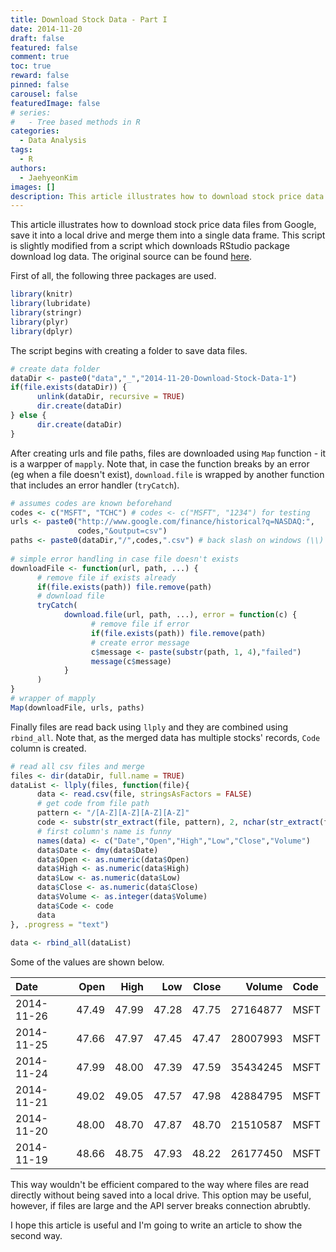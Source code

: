 ```yaml
---
title: Download Stock Data - Part I
date: 2014-11-20
draft: false
featured: false
comment: true
toc: true
reward: false
pinned: false
carousel: false
featuredImage: false
# series:
#   - Tree based methods in R
categories:
  - Data Analysis
tags:
  - R
authors:
  - JaehyeonKim
images: []
description: This article illustrates how to download stock price data files from Google, save it into a local drive and merge them into a single data frame.
---
```


This article illustrates how to download stock price data files from Google, save it into a local drive and merge them into a single data frame. This script is slightly modified from a script which downloads RStudio package download log data. The original source can be found [here](https://github.com/hadley/cran-logs-dplyr/blob/master/1-download.r).  

First of all, the following three packages are used.


```r
library(knitr)
library(lubridate)
library(stringr)
library(plyr)
library(dplyr)
```

The script begins with creating a folder to save data files.


```r
# create data folder
dataDir <- paste0("data","_","2014-11-20-Download-Stock-Data-1")
if(file.exists(dataDir)) { 
      unlink(dataDir, recursive = TRUE)
      dir.create(dataDir)
} else {
      dir.create(dataDir)
}
```

After creating urls and file paths, files are downloaded using `Map` function - it is a warpper of `mapply`. Note that, in case the function breaks by an error (eg when a file doesn't exist), `download.file` is wrapped by another function that includes an error handler (`tryCatch`). 


```r
# assumes codes are known beforehand
codes <- c("MSFT", "TCHC") # codes <- c("MSFT", "1234") for testing
urls <- paste0("http://www.google.com/finance/historical?q=NASDAQ:",
               codes,"&output=csv")
paths <- paste0(dataDir,"/",codes,".csv") # back slash on windows (\\)
 
# simple error handling in case file doesn't exists
downloadFile <- function(url, path, ...) {
      # remove file if exists already
      if(file.exists(path)) file.remove(path)
      # download file
      tryCatch(            
            download.file(url, path, ...), error = function(c) {
                  # remove file if error
                  if(file.exists(path)) file.remove(path)
                  # create error message
                  c$message <- paste(substr(path, 1, 4),"failed")
                  message(c$message)
            }
      )
}
# wrapper of mapply
Map(downloadFile, urls, paths)
```


Finally files are read back using `llply` and they are combined using `rbind_all`. Note that, as the merged data has multiple stocks' records, `Code` column is created.



```r
# read all csv files and merge
files <- dir(dataDir, full.name = TRUE)
dataList <- llply(files, function(file){
      data <- read.csv(file, stringsAsFactors = FALSE)
      # get code from file path
      pattern <- "/[A-Z][A-Z][A-Z][A-Z]"
      code <- substr(str_extract(file, pattern), 2, nchar(str_extract(file, pattern)))
      # first column's name is funny
      names(data) <- c("Date","Open","High","Low","Close","Volume")
      data$Date <- dmy(data$Date)
      data$Open <- as.numeric(data$Open)
      data$High <- as.numeric(data$High)
      data$Low <- as.numeric(data$Low)
      data$Close <- as.numeric(data$Close)
      data$Volume <- as.integer(data$Volume)
      data$Code <- code
      data
}, .progress = "text")
 
data <- rbind_all(dataList)
```

Some of the values are shown below.


|Date       |  Open|  High|   Low| Close|   Volume|Code |
|:----------|-----:|-----:|-----:|-----:|--------:|:----|
|2014-11-26 | 47.49| 47.99| 47.28| 47.75| 27164877|MSFT |
|2014-11-25 | 47.66| 47.97| 47.45| 47.47| 28007993|MSFT |
|2014-11-24 | 47.99| 48.00| 47.39| 47.59| 35434245|MSFT |
|2014-11-21 | 49.02| 49.05| 47.57| 47.98| 42884795|MSFT |
|2014-11-20 | 48.00| 48.70| 47.87| 48.70| 21510587|MSFT |
|2014-11-19 | 48.66| 48.75| 47.93| 48.22| 26177450|MSFT |

This way wouldn't be efficient compared to the way where files are read directly without being saved into a local drive. This option may be useful, however, if files are large and the API server breaks connection abrubtly.

I hope this article is useful and I'm going to write an article to show the second way.
